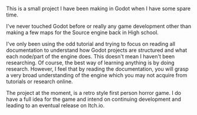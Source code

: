 This is a small project I have been making in Godot when I have some spare time.

I've never touched Godot before or really any game development other than making a few maps for the Source engine back in High school.

I've only been using the odd tutorial and trying to focus on reading all documentation to understand how Godot projects are structured and what each node/part of the engine does.
This doesn't mean I haven't been researching. Of course, the best way of learning anything is by doing research. However, I feel that by reading the documentation, you will grasp a very broad understanding of the engine which you may not acquire from tutorials or research online.

The project at the moment, is a retro style first person horror game. I do have a full idea for the game and intend on continuing development and leading to an eventual release on Itch.io. 
